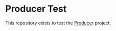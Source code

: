 # Producer Test

[Producer]: http://getproducer.org

This repository exists to test the [Producer][] project.
